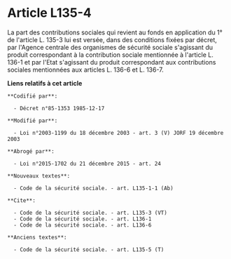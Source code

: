 # Article L135-4

La part des contributions sociales qui revient au fonds en application du 1° de l'article L. 135-3 lui est versée, dans des
conditions fixées par décret, par l'Agence centrale des organismes de sécurité sociale s'agissant du produit correspondant à
la contribution sociale mentionnée à l'article L. 136-1 et par l'Etat s'agissant du produit correspondant aux contributions
sociales mentionnées aux articles L. 136-6 et L. 136-7.

**Liens relatifs à cet article**

	**Codifié par**:

	  - Décret n°85-1353 1985-12-17

	**Modifié par**:

	  - Loi n°2003-1199 du 18 décembre 2003 - art. 3 (V) JORF 19 décembre 2003

	**Abrogé par**:

	  - Loi n°2015-1702 du 21 décembre 2015 - art. 24

	**Nouveaux textes**:

	  - Code de la sécurité sociale. - art. L135-1-1 (Ab)

	**Cite**:

	  - Code de la sécurité sociale. - art. L135-3 (VT)
	  - Code de la sécurité sociale. - art. L136-1
	  - Code de la sécurité sociale. - art. L136-6

	**Anciens textes**:

	  - Code de la sécurité sociale. - art. L135-5 (T)
